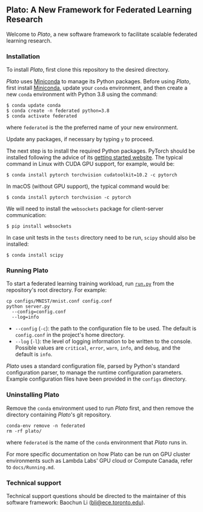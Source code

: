 ## Plato: A New Framework for Federated Learning Research

Welcome to *Plato*, a new software framework to facilitate scalable federated learning research.

### Installation

To install *Plato*, first clone this repository to the desired directory.

*Plato* uses [Miniconda](https://docs.conda.io/en/latest/miniconda.html) to manage its Python packages. Before using *Plato*, first install [Miniconda](https://docs.conda.io/en/latest/miniconda.html), update your `conda` environment, and then create a new `conda` environment with Python 3.8 using the command:

```shell
$ conda update conda
$ conda create -n federated python=3.8
$ conda activate federated
```

where `federated` is the the preferred name of your new environment.

Update any packages, if necessary by typing `y` to proceed.

The next step is to install the required Python packages. PyTorch should be installed following the advice of its [getting started website](https://pytorch.org/get-started/locally/). The typical command in Linux with CUDA GPU support, for example, would be:

```shell
$ conda install pytorch torchvision cudatoolkit=10.2 -c pytorch
```

In macOS (without GPU support), the typical command would be:

```shell
$ conda install pytorch torchvision -c pytorch
```

We will need to install the `websockets` package for client-server communication:

```shell
$ pip install websockets
```

In case unit tests in the `tests` directory need to be run, `scipy` should also be installed:

```shell
$ conda install scipy
```

### Running Plato

To start a federated learning training workload, run [`run.py`](run.py) from the repository's root directory. For example:

```shell
cp configs/MNIST/mnist.conf config.conf
python server.py
  --config=config.conf
  --log=info
```

* `--config` (`-c`): the path to the configuration file to be used. The default is `config.conf` in the project's home directory.
* `--log` (`-l`): the level of logging information to be written to the console. Possible values are `critical`, `error`, `warn`, `info`, and `debug`, and the default is `info`.

*Plato* uses a standard configuration file, parsed by Python's standard configuration parser, to manage the runtime configuration parameters. Example configuration files have been provided in the `configs` directory.

### Uninstalling Plato

Remove the `conda` environment used to run *Plato* first, and then remove the directory containing *Plato*'s git repository.

```shell
conda-env remove -n federated
rm -rf plato/
```

where `federated` is the name of the `conda` environment that *Plato* runs in.

For more specific documentation on how Plato can be run on GPU cluster environments such as Lambda Labs' GPU cloud or Compute Canada, refer to `docs/Running.md`.

### Technical support

Technical support questions should be directed to the maintainer of this software framework: Baochun Li (bli@ece.toronto.edu).
